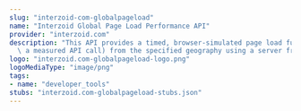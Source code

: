```yaml
---
slug: "interzoid-com-globalpageload"
name: "Interzoid Global Page Load Performance API"
provider: "interzoid.com"
description: "This API provides a timed, browser-simulated page load function (or\
  \ a measured API call) from the specified geography using a server from that geography."
logo: "interzoid.com-globalpageload-logo.png"
logoMediaType: "image/png"
tags:
- name: "developer_tools"
stubs: "interzoid.com-globalpageload-stubs.json"
---
```


